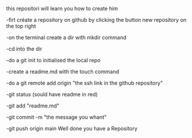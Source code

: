 this repositori will learn you how to create him

-firt créate a repository on github by clicking the button new repository on the top right

-on the terminal create a dir with mkdir command

-cd into the dir

-do a git init to initialised the local repo

-create a readme.md with the touch command

-do a git remote add origin "the ssh link in the github repository"

-git status (sould have readme in red)


-git add "readme.md"

-git commit -m "the message you whant"

-git push origin main
							Well done you have a Repository
